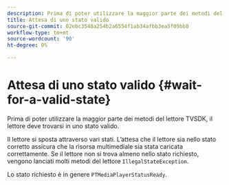 ```yaml
---
description: Prima di poter utilizzare la maggior parte dei metodi del lettore TVSDK, il lettore deve trovarsi in uno stato valido.
title: Attesa di uno stato valido
source-git-commit: 02ebc3548a254b2a6554f1ab34afbb3ea5f09bb8
workflow-type: tm+mt
source-wordcount: '90'
ht-degree: 0%

---
```


# Attesa di uno stato valido {#wait-for-a-valid-state}

Prima di poter utilizzare la maggior parte dei metodi del lettore TVSDK, il lettore deve trovarsi in uno stato valido.

Il lettore si sposta attraverso vari stati. L’attesa che il lettore sia nello stato corretto assicura che la risorsa multimediale sia stata caricata correttamente. Se il lettore non si trova almeno nello stato richiesto, vengono lanciati molti metodi del lettore `IllegalStateException`.

Lo stato richiesto è in genere `PTMediaPlayerStatusReady`.
